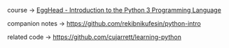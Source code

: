 course -> [EggHead - Introduction to the Python 3 Programming Language](https://egghead.io/courses/introduction-to-the-python-3-programming-language)

companion notes -> https://github.com/rekibnikufesin/python-intro

related code -> https://github.com/cujarrett/learning-python

